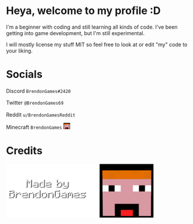 # Heya, welcome to my profile :D

I'm a beginner with coding and still learning all kinds of code. I've been getting into game development, but I'm still experimental.

I will mostly license my stuff MIT so feel free to look at or edit "my" code to your liking.

# Socials
Discord `BrendonGames#2420` <img src="https://assets-global.website-files.com/6257adef93867e50d84d30e2/636e0a6a49cf127bf92de1e2_icon_clyde_blurple_RGB.png" width="20" height="15">

Twitter `@BrendonGames69` <img src="https://upload.wikimedia.org/wikipedia/sco/thumb/9/9f/Twitter_bird_logo_2012.svg/1200px-Twitter_bird_logo_2012.svg.png" width="20" height="15">

Reddit `u/BrendonGamesReddit` <img src="https://www.redditinc.com/assets/images/site/reddit-logo.png" width="16" height="16">

Minecraft `BrendonGames` <img src="https://github.com/BrendonGames/BrendonGames/blob/main/BrendonGames.png?raw=true" width="18" height="17">

# Credits

<img src="https://github.com/BrendonGames/BrendonGames/blob/main/Made_By_BrendonGames.png?raw=true" width="80%" height="80%" />